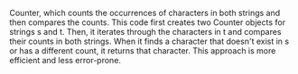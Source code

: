 Counter, which counts the occurrences of characters in both strings and then compares the counts. 
This code first creates two Counter objects for strings s and t. 
Then, it iterates through the characters in t and compares their counts in both strings. 
When it finds a character that doesn't exist in s or has a different count, it returns that character. 
This approach is more efficient and less error-prone.
